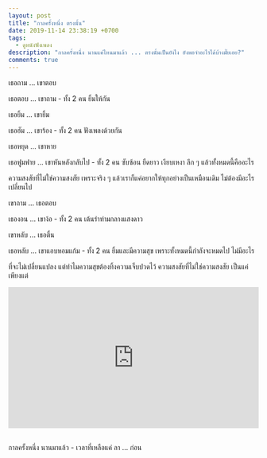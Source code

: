 ```yaml
---
layout: post
title: "กาลครั้งหนึ่ง ตรงนั้น"
date: 2019-11-14 23:38:19 +0700
tags:
  - ดูหนังฟังเพลง
description: "กาลครั้งหนึ่ง นานแค่ไหนมาแล้ว ... ตรงนั้นเป็นยังไง ยังพอจำอะไรได้บ้างมั๊ยเอย?"
comments: true
---
```

เธอถาม ... เขาตอบ

เธอตอบ ... เขาถาม - ทั้ง 2 คน ยิ้มให้กัน

เธอยิ้ม ... เขายิ้ม

เธอฮัม ... เขาร้อง - ทั้ง 2 คน ฟังเพลงด้วยกัน

เธอหยุด ... เขาหาย

เธอฟูมฟาย ... เขาหันหลังกลับไป - ทั้ง 2 คน ซับซ้อน ยืดยาว เงียบเหงา ลึก ๆ แล้วทั้งหมดนี้คืออะไร

ความสงสัยที่ไม่ใช่ความสงสัย เพราะจริง ๆ แล้วเราก็แค่อยากให้ทุกอย่างเป็นเหมือนเดิม ไม่ต้องมีอะไรเปลี่ยนไป

เขาถาม ... เธอตอบ

เธองอน ... เขาง้อ - ทั้ง 2 คน เต้นรำท่ามกลางแสงดาว

เขาหลับ ... เธอตื่น

เธอหลับ ... เขาแอบหอมแก้ม - ทั้ง 2 คน ยิ้มและมีความสุข เพราะทั้งหมดนี้กำลังจะหมดไป ไม่มีอะไร

ที่จะไม่เปลี่ยนแปลง แต่ทำไมความสุขต้องทิ้งความเจ็บปวดไว้ ความสงสัยที่ไม่ใช่ความสงสัย เป็นแค่เพียงแต่

<div style="position:relative;width:100%;height:0;padding-bottom:56.25%;">
<iframe style="width:100%;height:100%;position:absolute;top:0;left:0;" src="https://www.youtube.com/embed/NUAZAFU7lNU" frameborder="0" allow="autoplay; encrypted-media" allowfullscreen>
</iframe>
</div>
<br />

กาลครั้งหนึ่ง <i class="fa fa-heart" style="color:#C38FD6"></i> นานมาแล้ว - เวลาที่เหลือแค่ ลา ... ก่อน
